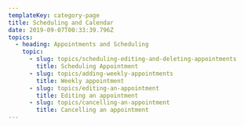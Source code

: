 ```yaml
---
templateKey: category-page
title: Scheduling and Calendar
date: 2019-09-07T00:33:39.796Z
topics:
  - heading: Appointments and Scheduling
    topic:
      - slug: topics/scheduling-editing-and-deleting-appointments
        title: Scheduling Appointment
      - slug: topics/adding-weekly-appointments
        title: Weekly appointment
      - slug: topics/editing-an-appointment
        title: Editing an appointment
      - slug: topics/cancelling-an-appointment
        title: Cancelling an appointment
---
```



